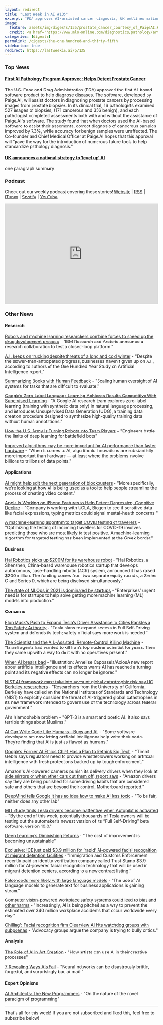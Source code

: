 ```yaml
---
layout: redirect
title: "Last Week in AI #135"
excerpt: "FDA approves AI-assisted cancer diagnosis, UK outlines national AI strategy, and more!"
image: 
  feature: assets/img/digests/135/prostate_cancer_courtesy_of_PaigeAI.614c82de1bf60.jpg
  credit: <a href="https://www.mlo-online.com/diagnostics/pathology/article/21239541/fda-authorizes-software-that-can-help-identify-prostate-cancer"> Paige AI via MLO </a>
categories: [digests]
permalink: /digests/the-one-hundred-and-thirty-fifth
sidebartoc: true
redirect: https://lastweekin.ai/p/135
---
```


### Top News

#### [First AI Pathology Program Approved: Helps Detect Prostate Cancer](https://www.mlo-online.com/diagnostics/pathology/article/21239541/fda-authorizes-software-that-can-help-identify-prostate-cancer)

The U.S. Food and Drug Administration (FDA) approved the first AI-based software product to help diagnose diseases.
The software, developed by Paige.AI, will assist doctors in diagnosing prostate cancers by processing images from prostate biopsies.
In its clinical trial, 16 pathologists examined 527 images of biopsies, (171 cancerous and 356 benign), and each pathologist completed assessments both with and without the assistance of Paige.AI's software.
The study found that when doctors used the AI-based software to assist their assements, correct diagnosis of cancerous samples improved by 7.3%, while accuracy for benign samples were unaffected.
The Co-founder and Chief Medical Officer at Paige.AI hopes that this approval will "pave the way for the introduction of numerous future tools to help standardize pathology diagnosis."

#### [UK announces a national strategy to ‘level up’ AI](https://techcrunch.com/2021/09/22/uk-announces-a-national-strategy-to-level-up-ai/)

one paragraph summary


### Podcast

Check out our weekly podcast covering these stories!
[Website](https://aitalk.podbean.com) \|
[RSS](https://feed.podbean.com/aitalk/feed.xml) \| 
[iTunes](https://podcasts.apple.com/us/podcast/lets-talk-ai/id1502782720) \|
[Spotify](https://open.spotify.com/show/17HiNdxcoKJLLNibIAyUch) \| 
[YouTube](https://www.youtube.com/channel/UCKARTq-t5SPMzwtft8FWwnA)
<iframe title="Let's Talk AI" id="multi_iframe" class="podcast_embed"
 src="https://www.podbean.com/media/player/multi?playlist=http%3A%2F%2Fplaylist.podbean.com%2F7703921%2Fplaylist_multi.xml&vjs=1&kdsowie31j4k1jlf913=4975ccdd28d39e38bf5a1ccaf0c6ca4337fa996b&size=430&skin=9&episode_list_bg=%23ffffff&bg_left=%23000000&bg_mid=%230c5056&bg_right=%232a1844&podcast_title_color=%23c4c4c4&episode_title_color=%23ffffff&auto=0&share=1&fonts=Helvetica&download=0&rtl=0&show_playlist_recent_number=10&pbad=1" 
 scrolling="yes" allowfullscreen="" width="100%" height="330" frameborder="0"></iframe>

### Other News
#### Research

[Robots and machine learning researchers combine forces to speed up the drug development process](https://www.techrepublic.com/article/robots-and-machine-learning-researchers-combine-forces-to-speed-up-the-drug-development-process/) - "IBM Research and Arctoris announce a research collaboration to test a closed-loop platform."

[A.I. keeps on trucking despite threats of a long and cold winter](https://fortune.com/2021/09/21/a-i-keeps-on-trucking-despite-threats-of-a-long-and-cold-winter/) - "Despite the slower-than-anticipated progress, businesses haven’t given up on A.I., according to authors of the One Hundred Year Study on Artificial Intelligence report."

[Summarizing Books with Human Feedback](https://openai.com/blog/summarizing-books/) - "Scaling human oversight of AI systems for tasks that are difficult to evaluate."

[Google’s Zero-Label Language Learning Achieves Results Competitive With Supervised Learning](https://syncedreview.com/2021/09/24/deepmind-podracer-tpu-based-rl-frameworks-deliver-exceptional-performance-at-low-cost-111/) - "A Google AI research team explores zero-label learning (training with synthetic data only) in natural language processing, and introduces Unsupervised Data Generation (UDG), a training data creation procedure designed to synthesize high-quality training data without human annotations."

[How the U.S. Army Is Turning Robots Into Team Players](https://spectrum.ieee.org/ai-army-robots) - "Engineers battle the limits of deep learning for battlefield bots"

[Improved algorithms may be more important for AI performance than faster hardware](https://venturebeat.com/2021/09/20/improved-algorithms-may-be-more-important-for-ai-performance-than-faster-hardware/) - "When it comes to AI, algorithmic innovations are substantially more important than hardware — at least where the problems involve billions to trillions of data points."

#### Applications

[AI might help edit the next generation of blockbusters](https://www.theverge.com/2021/9/21/22671542/vergecast-ai-series-video-production-adobe-flawless) - "More specifically, we’re looking at how AI is being used as a tool to help people streamline the process of creating video content."

[Apple Is Working on iPhone Features to Help Detect Depression, Cognitive Decline](https://www.wsj.com/articles/apple-wants-iphones-to-help-detect-depression-cognitive-decline-sources-say-11632216601) - "Company is working with UCLA, Biogen to see if sensitive data like facial expressions, typing metrics could signal mental-health concerns "

[A machine-learning algorithm to target COVID testing of travellers](https://www.nature.com/articles/d41586-021-02556-w) - "Optimizing the testing of incoming travellers for COVID-19 involves predicting those who are most likely to test positive. A machine-learning algorithm for targeted testing has been implemented at the Greek border."

#### Business

[Hai Robotics picks up $200M for its warehouse robot](https://techcrunch.com/2021/09/22/hai-robotics-picks-up-200m-for-its-warehouse-robot/) - "Hai Robotics, a Shenzhen, China-based warehouse robotics startup that develops autonomous, case-handling robotic (ACR) system, announced it has raised $200 million. The funding comes from two separate equity rounds, a Series C and Series D, which are being disclosed simultaneously."

[The state of MLOps in 2021 is dominated by startups](https://venturebeat.com/2021/09/22/the-state-of-mlops-in-2021-is-dominated-by-startups/) - "Enterprises’ urgent need is for startups to help solve getting more machine learning (ML) models into production."

#### Concerns

[Elon Musk’s Push to Expand Tesla’s Driver Assistance to Cities Rankles a Top Safety Authority](https://www.wsj.com/articles/elon-musks-push-to-expand-teslas-driver-assistance-to-cities-rankles-a-top-safety-authority-11632043803) - "Tesla plans to expand access to Full Self-Driving system and defends its tech; safety official says more work is needed "

[The Scientist and the A.I.-Assisted, Remote-Control Killing Machine](https://www.nytimes.com/2021/09/18/world/middleeast/iran-nuclear-fakhrizadeh-assassination-israel.html) - "Israeli agents had wanted to kill Iran’s top nuclear scientist for years. Then they came up with a way to do it with no operatives present."

[When AI breaks bad](https://www.axios.com/artificial-intelligence-bias-algorithms-70c799cc-6ab4-4178-a291-a175ff7af09b.html) - "Illustration: Annelise Capossela/AxiosA new report about artificial intelligence and its effects warns AI has reached a turning point and its negative effects can no longer be ignored."

[NIST AI framework must take into account global catastrophic risk say UC Berkeley researchers](https://www.fedscoop.com/nist-ai-framework-must-take-into-account-global-catastrophic-risk-say-uc-berkley-researchers/) - "Researchers from the University of California, Berkeley have called on the National Institutes of Standards and Technology (NIST) to explicitly consider the threat of AI-triggered global catastrophes in its new framework intended to govern use of the technology across federal government."

[AI’s Islamophobia problem](https://www.vox.com/future-perfect/22672414/ai-artificial-intelligence-gpt-3-bias-muslim) - "GPT-3 is a smart and poetic AI. It also says terrible things about Muslims."

[AI Can Write Code Like Humans—Bugs and All](https://www.wired.com/story/ai-write-code-like-humans-bugs/) - "Some software developers are now letting artificial intelligence help write their code. They’re finding that AI is just as flawed as humans."

[Google’s Former AI Ethics Chief Has a Plan to Rethink Big Tech](https://www.bloomberg.com/news/articles/2021-09-20/timnit-gebru-former-google-ai-ethics-chief-has-plan-to-rethink-big-tech) - "Timnit Gebru says regulators need to provide whistleblowers working on artificial intelligence with fresh protections backed up by tough enforcement."

[Amazon's AI-powered cameras punish its delivery drivers when they look at side mirrors or when other cars cut them off, report says](https://www.businessinsider.com/amazon-delivery-drivers-netradyne-ai-cameras-punished-when-cut-off-2021-9?utm_source=reddit.com) - "Amazon drivers say they are being punished for some driving habits that are considered safe and others that are beyond their control, Motherboard reported."

[DeepMind tells Google it has no idea how to make AI less toxic](https://thenextweb.com/news/deepmind-tells-google-no-idea-make-ai-less-toxic) - "To be fair, neither does any other lab"

[MIT study finds Tesla drivers become inattentive when Autopilot is activated](https://techcrunch.com/2021/09/20/mit-study-finds-tesla-drivers-become-inattentive-when-autopilot-is-activated/) - "By the end of this week, potentially thousands of Tesla owners will be testing out the automaker’s newest version of its “Full Self-Driving” beta software, version 10.0."

[Deep Learning’s Diminishing Returns](https://spectrum.ieee.org/deep-learning-computational-cost) - "The cost of improvement is becoming unsustainable"

[Exclusive: ICE just paid $3.9 million for ‘rapid’ AI-powered facial recognition at migrant detention facilities](https://timesnewsexpress.com/news/finance/banking/exclusive-ice-just-paid-3-9-million-for-rapid-ai-powered-facial-recognition-at-migrant-detention-facilities/) - "Immigration and Customs Enforcement recently paid an identity verification company called Trust Stamp $3.9 million for AI-powered facial recognition technology that will be used in migrant detention centers, according to a new contract listing."

[Falsehoods more likely with large language models](https://venturebeat.com/2021/09/20/falsehoods-more-likely-with-large-language-models/) - "The use of AI language models to generate text for business applications is gaining steam."

[Computer vision-powered workplace safety systems could lead to bias and other harms](https://venturebeat.com/2021/09/21/computer-vision-powered-workplace-safety-systems-could-lead-to-bias-and-other-harms/) - "Increasingly, AI is being pitched as a way to prevent the estimated over 340 million workplace accidents that occur worldwide every day."

[Chilling': Facial recognition firm Clearview AI hits watchdog groups with subpoenas](https://www.politico.com/news/2021/09/24/clearview-ai-subpoena-watchdog-groups-514273) - "Advocacy groups argue the company is trying to bully critics."

#### Analysis

[The Role of AI in Art Creation](https://towardsdatascience.com/the-role-of-ai-in-art-creation-a53dbd562cdb) - "How artists can use AI in their creative processes"

[7 Revealing Ways AIs Fail](https://spectrum.ieee.org/ai-failures) - "Neural networks can be disastrously brittle, forgetful, and surprisingly bad at math"

#### Expert Opinions

[AI Architects: The New Programmers](https://nariman-mammadli.medium.com/ai-architects-the-new-programmers-7ed1963d6166) - "On the nature of the novel paradigm of programming"

<hr>

That's all for this week! If you are not subscribed and liked this, feel free to subscribe below!
